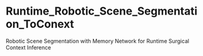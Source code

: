 # Runtime_Robotic_Scene_Segmentation_ToConext
Robotic Scene Segmentation with Memory Network for Runtime Surgical Context Inference

